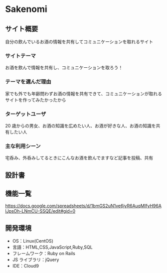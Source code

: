 # Sakenomi

## サイト概要

自分の飲んでいるお酒の情報を共有してコミュニケーションを取れるサイト

### サイトテーマ

お酒を飲んで情報を共有し、コミュニケーションを取ろう！

### テーマを選んだ理由

家でも外でも年齢問わずお酒の情報を共有できて、コミュニケーションが取れるサイトを作ってみたかったから

### ターゲットユーザ

20 歳からの男女、お酒の知識を広めたい人、お酒が好きな人、お酒の知識を共有したい人

### 主な利用シーン

宅呑み、外呑みしてるときにこんなお酒を飲んでますなど記事を投稿、共有

## 設計書



## 機能一覧

https://docs.google.com/spreadsheets/d/1bmGS2uN1ve6jyR6AuqMIfyH96AlJpsOh-LNmCU-SSQE/edit#gid=0

## 開発環境

- OS：Linux(CentOS)
- 言語：HTML,CSS,JavaScript,Ruby,SQL
- フレームワーク：Ruby on Rails
- JS ライブラリ：jQuery
- IDE：Cloud9